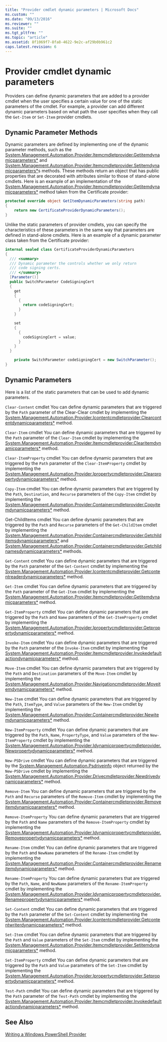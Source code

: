 ```yaml
---
title: "Provider cmdlet dynamic parameters | Microsoft Docs"
ms.custom: ""
ms.date: "09/13/2016"
ms.reviewer: ""
ms.suite: ""
ms.tgt_pltfrm: ""
ms.topic: "article"
ms.assetid: 8f1069f7-8fa8-4622-9e2c-af29b0b961c2
caps.latest.revision: 6
---
```

# Provider cmdlet dynamic parameters

Providers can define dynamic parameters that are added to a provider cmdlet when the user specifies a certain value for one of the static parameters of the cmdlet. For example, a provider can add different dynamic parameters based on what path the user specifies when they call the `Get-Item` or `Set-Item` provider cmdlets.

## Dynamic Parameter Methods

Dynamic parameters are defined by implementing one of the dynamic parameter methods, such as the [System.Management.Automation.Provider.Itemcmdletprovider.Getitemdynamicparameters*](/dotnet/api/System.Management.Automation.Provider.ItemCmdletProvider.GetItemDynamicParameters) and [System.Management.Automation.Provider.Itemcmdletprovider.Setitemdynamicparameters*](/dotnet/api/System.Management.Automation.Provider.ItemCmdletProvider.SetItemDynamicParameters)s methods. These methods return an object that has public properties that are decorated with attributes similar to those of stand-alone cmdlets. Here is an example of an implementation of the [System.Management.Automation.Provider.Itemcmdletprovider.Getitemdynamicparameters*](/dotnet/api/System.Management.Automation.Provider.ItemCmdletProvider.GetItemDynamicParameters) method taken from the Certificate provider:

```csharp
protected override object GetItemDynamicParameters(string path)
{
    return new CertificateProviderDynamicParameters();
}
```

Unlike the static parameters of provider cmdlets, you can specify the characteristics of these parameters in the same way that parameters are defined in stand-alone cmdlets. Here is an example of a dynamic parameter class taken from the Certificate provider:

```csharp
internal sealed class CertificateProviderDynamicParameters
{
  /// <summary>
  /// Dynamic parameter the controls whether we only return
  /// code signing certs.
  /// </summary>
  [Parameter()]
  public SwitchParameter CodeSigningCert
  {
    get
    {
      {
        return codeSigningCert;
      }
    }

    set
    {
      {
        codeSigningCert = value;
      }
    }
  }

    private SwitchParameter codeSigningCert = new SwitchParameter();
}
```

## Dynamic Parameters

Here is a list of the static parameters that can be used to add dynamic parameters.

`Clear-Content` cmdlet
You can define dynamic parameters that are triggered by the `Path` parameter of the Clear-Clear cmdlet by implementing the [System.Management.Automation.Provider.Icontentcmdletprovider.Clearcontentdynamicparameters*](/dotnet/api/System.Management.Automation.Provider.IContentCmdletProvider.ClearContentDynamicParameters) method.

`Clear-Item` cmdlet
You can define dynamic parameters that are triggered by the `Path` parameter of the `Clear-Item` cmdlet by implementing the [System.Management.Automation.Provider.Itemcmdletprovider.Clearitemdynamicparameters*](/dotnet/api/System.Management.Automation.Provider.ItemCmdletProvider.ClearItemDynamicParameters) method.

`Clear-ItemProperty` cmdlet
You can define dynamic parameters that are triggered by the `Path` parameter of the `Clear-ItemProperty` cmdlet by implementing the [System.Management.Automation.Provider.Ipropertycmdletprovider.Clearpropertydynamicparameters*](/dotnet/api/System.Management.Automation.Provider.IPropertyCmdletProvider.ClearPropertyDynamicParameters) method.

`Copy-Item` cmdlet
You can define dynamic parameters that are triggered by the `Path`, `Destination`, and `Recurse` parameters of the `Copy-Item` cmdlet by implementing the [System.Management.Automation.Provider.Containercmdletprovider.Copyitemdynamicparameters*](/dotnet/api/System.Management.Automation.Provider.ContainerCmdletProvider.CopyItemDynamicParameters) method.

Get-ChildItems cmdlet
You can define dynamic parameters that are triggered by the `Path` and `Recurse` parameters of the `Get-ChildItem` cmdlet by implementing the [System.Management.Automation.Provider.Containercmdletprovider.Getchilditemsdynamicparameters*](/dotnet/api/System.Management.Automation.Provider.ContainerCmdletProvider.GetChildItemsDynamicParameters) and [System.Management.Automation.Provider.Containercmdletprovider.Getchildnamesdynamicparameters*](/dotnet/api/System.Management.Automation.Provider.ContainerCmdletProvider.GetChildNamesDynamicParameters) methods.

`Get-Content` cmdlet
You can define dynamic parameters that are triggered by the `Path` parameter of the `Get-Content` cmdlet by implementing the [System.Management.Automation.Provider.Icontentcmdletprovider.Getcontentreaderdynamicparameters*](/dotnet/api/System.Management.Automation.Provider.IContentCmdletProvider.GetContentReaderDynamicParameters) method.

`Get-Item` cmdlet
You can define dynamic parameters that are triggered by the `Path` parameter of the `Get-Item` cmdlet by implementing the [System.Management.Automation.Provider.Itemcmdletprovider.Getitemdynamicparameters*](/dotnet/api/System.Management.Automation.Provider.ItemCmdletProvider.GetItemDynamicParameters) method.

`Get-ItemProperty` cmdlet
You can define dynamic parameters that are triggered by the `Path` and `Name` parameters of the `Get-ItemProperty` cmdlet by implementing the [System.Management.Automation.Provider.Ipropertycmdletprovider.Getpropertydynamicparameters*](/dotnet/api/System.Management.Automation.Provider.IPropertyCmdletProvider.GetPropertyDynamicParameters) method.

`Invoke-Item` cmdlet
You can define dynamic parameters that are triggered by the `Path` parameter of the `Invoke-Item` cmdlet by implementing the [System.Management.Automation.Provider.Itemcmdletprovider.Invokedefaultactiondynamicparameters*](/dotnet/api/System.Management.Automation.Provider.ItemCmdletProvider.InvokeDefaultActionDynamicParameters) method.

`Move-Item` cmdlet
You can define dynamic parameters that are triggered by the `Path` and `Destination` parameters of the `Move-Item` cmdlet by implementing the [System.Management.Automation.Provider.Navigationcmdletprovider.Moveitemdynamicparameters*](/dotnet/api/System.Management.Automation.Provider.NavigationCmdletProvider.MoveItemDynamicParameters) method.

`New-Item` cmdlet
You can define dynamic parameters that are triggered by the `Path`, `ItemType`, and `Value` parameters of the `New-Item` cmdlet by implementing the [System.Management.Automation.Provider.Containercmdletprovider.Newitemdynamicparameters*](/dotnet/api/System.Management.Automation.Provider.ContainerCmdletProvider.NewItemDynamicParameters) method.

`New-ItemProperty` cmdlet
You can define dynamic parameters that are triggered by the `Path`, `Name`, `PropertyType`, and `Value` parameters of the `New-ItemProperty` cmdlet by implementing the [System.Management.Automation.Provider.Idynamicpropertycmdletprovider.Newpropertydynamicparameters*](/dotnet/api/System.Management.Automation.Provider.IDynamicPropertyCmdletProvider.NewPropertyDynamicParameters) method.

`New-PSDrive` cmdlet
You can define dynamic parameters that are triggered by the [System.Management.Automation.Psdriveinfo](/dotnet/api/System.Management.Automation.PSDriveInfo) object returned by the `New-PSDrive` cmdlet by implementing the [System.Management.Automation.Provider.Drivecmdletprovider.Newdrivedynamicparameters*](/dotnet/api/System.Management.Automation.Provider.DriveCmdletProvider.NewDriveDynamicParameters) method.

`Remove-Item`
You can define dynamic parameters that are triggered by the `Path` and `Recurse` parameters of the `Remove-Item` cmdlet by implementing the [System.Management.Automation.Provider.Containercmdletprovider.Removeitemdynamicparameters*](/dotnet/api/System.Management.Automation.Provider.ContainerCmdletProvider.RemoveItemDynamicParameters) method.

`Remove-ItemProperty`
You can define dynamic parameters that are triggered by the `Path` and `Name` parameters of the `Remove-ItemProperty` cmdlet by implementing the [System.Management.Automation.Provider.Idynamicpropertycmdletprovider.Removepropertydynamicparameters*](/dotnet/api/System.Management.Automation.Provider.IDynamicPropertyCmdletProvider.RemovePropertyDynamicParameters) method.

`Rename-Item` cmdlet
You can define dynamic parameters that are triggered by the `Path` and `NewName` parameters of the `Rename-Item` cmdlet by implementing the [System.Management.Automation.Provider.Containercmdletprovider.Renameitemdynamicparameters*](/dotnet/api/System.Management.Automation.Provider.ContainerCmdletProvider.RenameItemDynamicParameters) method.

`Rename-ItemProperty`
You can define dynamic parameters that are triggered by the `Path`, `Name`, and `NewName` parameters of the `Rename-ItemProperty` cmdlet by implementing the [System.Management.Automation.Provider.Idynamicpropertycmdletprovider.Renamepropertydynamicparameters*](/dotnet/api/System.Management.Automation.Provider.IDynamicPropertyCmdletProvider.RenamePropertyDynamicParameters) method.

`Set-Content` cmdlet
You can define dynamic parameters that are triggered by the `Path` parameter of the `Set-Content` cmdlet by implementing the [System.Management.Automation.Provider.Icontentcmdletprovider.Getcontentwriterdynamicparameters*](/dotnet/api/System.Management.Automation.Provider.IContentCmdletProvider.GetContentWriterDynamicParameters) method.

`Set-Item` cmdlet
You can define dynamic parameters that are triggered by the `Path` and `Value` parameters of the `Set-Item` cmdlet by implementing the [System.Management.Automation.Provider.Itemcmdletprovider.Setitemdynamicparameters*](/dotnet/api/System.Management.Automation.Provider.ItemCmdletProvider.SetItemDynamicParameters) method.

`Set-ItemProperty` cmdlet
You can define dynamic parameters that are triggered by the `Path` and `Value` parameters of the `Set-Item` cmdlet by implementing the [System.Management.Automation.Provider.Ipropertycmdletprovider.Setpropertydynamicparameters*](/dotnet/api/System.Management.Automation.Provider.IPropertyCmdletProvider.SetPropertyDynamicParameters) method.

`Test-Path` cmdlet
You can define dynamic parameters that are triggered by the `Path` parameter of the `Test-Path` cmdlet by implementing the [System.Management.Automation.Provider.Itemcmdletprovider.Invokedefaultactiondynamicparameters*](/dotnet/api/System.Management.Automation.Provider.ItemCmdletProvider.InvokeDefaultActionDynamicParameters) method.

## See Also

[Writing a Windows PowerShell Provider](./writing-a-windows-powershell-provider.md)